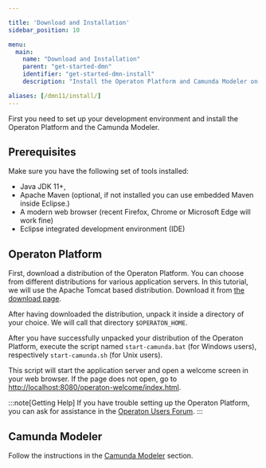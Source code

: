 ```yaml
---

title: 'Download and Installation'
sidebar_position: 10

menu:
  main:
    name: "Download and Installation"
    parent: "get-started-dmn"
    identifier: "get-started-dmn-install"
    description: "Install the Operaton Platform and Camunda Modeler on your machine."

aliases: [/dmn11/install/]
---
```


First you need to set up your development environment and install the Operaton Platform and the Camunda Modeler.


## Prerequisites

Make sure you have the following set of tools installed:

* Java JDK 11+,
* Apache Maven (optional, if not installed you can use embedded Maven inside Eclipse.)
* A modern web browser (recent Firefox, Chrome or Microsoft Edge will work fine)
* Eclipse integrated development environment (IDE)


## Operaton Platform

First, download a distribution of the Operaton Platform. You can choose from different distributions for various application servers. In this tutorial, we will use the Apache Tomcat based distribution. Download it from [the download page](https://camunda.com/download/).

After having downloaded the distribution, unpack it inside a directory of your choice. We will call that directory `$OPERATON_HOME`.

After you have successfully unpacked your distribution of the Operaton Platform, execute the script named `start-camunda.bat` (for Windows users), respectively `start-camunda.sh` (for Unix users).

This script will start the application server and open a welcome screen in your web browser. If the page does not open, go to [http://localhost:8080/operaton-welcome/index.html](http://localhost:8080/operaton-welcome/index.html).

:::note[Getting Help]
If you have trouble setting up the Operaton Platform, you can ask for assistance in the [Operaton Users Forum](https://forum.operaton.org/).
:::

## Camunda Modeler

Follow the instructions in the [Camunda Modeler](../../documentation/installation/camunda-modeler) section.
